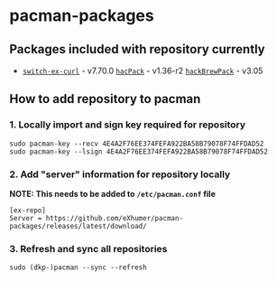 # pacman-packages

## Packages included with repository currently
* [`switch-ex-curl`](https://github.com/eXhumer/switch-ex-curl/) - v7.70.0
[`hacPack`](https://github.com/The-4n/hacPack) - v1.36-r2
[`hackBrewPack`](https://github.com/The-4n/hacBrewPack) - v3.05

## How to add repository to pacman

### 1. Locally import and sign key required for repository
```
sudo pacman-key --recv 4E4A2F76EE374FEFA922BA58B79078F74FFDAD52
sudo pacman-key --lsign 4E4A2F76EE374FEFA922BA58B79078F74FFDAD52
```

### 2. Add "server" information for repository locally
**NOTE: This needs to be added to `/etc/pacman.conf` file**
```
[ex-repo]
Server = https://github.com/eXhumer/pacman-packages/releases/latest/download/
```

### 3. Refresh and sync all repositories
```
sudo (dkp-)pacman --sync --refresh
```
